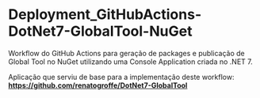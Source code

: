 # Deployment_GitHubActions-DotNet7-GlobalTool-NuGet
Workflow do GitHub Actions para geração de packages e publicação de Global Tool no NuGet utilizando uma Console Application criada no .NET 7.

Aplicação que serviu de base para a implementação deste workflow:
**https://github.com/renatogroffe/DotNet7-GlobalTool**